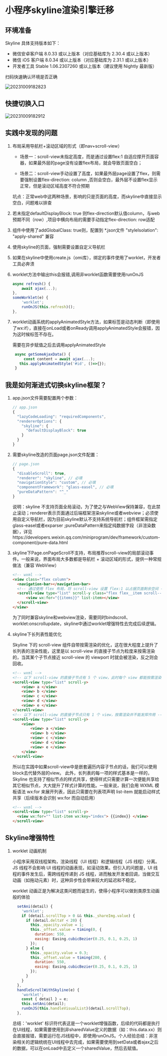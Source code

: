 # 小程序skyline渲染引擎迁移

## 环境准备

Skyline 具体支持版本如下：

- 微信安卓客户端 8.0.33 或以上版本（对应基础库为 2.30.4 或以上版本）
- 微信 iOS 客户端 8.0.34 或以上版本（对应基础库为 2.31.1 或以上版本）
- 开发者工具 Stable 1.06.2307260 或以上版本（建议使用 Nightly 最新版）

扫码快速确认环境是否正确

![20231009182823](https://raw.githubusercontent.com/asasugar/pic-bed/master/imgs/20231009182823.png)

## 快捷切换入口
![20231009182912](https://raw.githubusercontent.com/asasugar/pic-bed/master/imgs/20231009182912.png)

## 实践中发现的问题


1. 布局采用导航栏+滚动区域的形式（即nav+scroll-view）
   - 场景一：scroll-view未指定高度，而是通过设置flex:1 自适应撑开页面容器，如果最外层的page没有设置flex布局，就会导致页面空白；

   - 场景二：scroll-view手动设置了高度，如果最外层page设置了flex，则需要强制设置flex-direction: column ,否则会空白，最外层不设置flex显示正常，但是滚动区域高度不符合预期

    坑点：正常web中这两种场景，影响的只是页面的高度，而skyline中直接显示空白，问题难以排查

2. 若未指定defaultDisplayBlock: true 则flex-direction默认值column，与web预期不同（row）,项目中横向布局的需要手动指定flex-direction: row适配

3. 组件中使用了addGlobalClass: true则，配置到 *.json文件 "styleIsolation": "apply-shared" 兼容

4. 使用skyline的页面，强制需要设置自定义导航栏

5. 如果在skyline中使用create.js（omi库），绑定的事件使用了worklet，开发者工具必奔溃

6. worklet方法中输出this会报错,调用非worklet函数需要使用runOnJS

    ```js
    async refresh() {
        await ajax(...);
    },
    someWorklet(e) {
        'worklet';
        runOnJS(this.refresh)();
    },
    ```
7. worklet动画系统的applyAnimatedStyle方法，如果标签是动态判断（即使用了wx:if），直接在onLoad或者onReady调用applyAnimatedStyle会报错，因为这时候标签不存在。

   需要在异步赋值之后去调用applyAnimatedStyle

   ```js
    async getSomeAjaxData() {
        const content = await ajax(...);       
      this.applyAnimatedStyle('#id', ()=>{});
    }
   ```
## 我是如何渐进式切换skyline框架？

1. app.json文件需要配置两个参数： 
    ```js
    // app.json
    {
      "lazyCodeLoading": "requiredComponents",
      "rendererOptions": {
        "skyline": {
          "defaultDisplayBlock": true 
        }
      }
    }
    ```
2. 需要skyline改造的页面page.json文件配置：
    ```js
    // page.json
    {
      "disableScroll": true,
      "renderer": "skyline", // 必填
      "navigationStyle": "custom", // 必填
      "componentFramework": "glass-easel", // 必填
      "pureDataPattern": "^_"
    }
    ```    
    说明：skyline 不支持页面全局滚动，为了使之与WebView保持兼容，在此禁止滚动；renderer表示页面通过后端框架渲染skyline或者webview；必须使用自定义导航栏，因为目前skyline默认不支持系统导航栏；组件框架需指定glass-easel或者exparser ;pureDataPattern来指定纯数据字段（非渲染数据），详见https://developers.weixin.qq.com/miniprogram/dev/framework/custom-component/pure-data.html

3. skyline下Page.onPageScroll不支持，布局推荐scroll-view的局部滚动事件。一般来说，界面布局大多数都是导航栏 + 滚动区域的形式，提供一种常规做法（兼容 WebView）
    ```html
    <!-- wxml -->
    <view class="flex column">
      <navigation-bar></navigation-bar>
      <!-- 通过使用 flex 布局，将 scroll-view 设置 flex:1 以占据页面剩余空间 -->
      <scroll-view type="list" scroll-y class="flex flex__item scroll--hidden" bindscroll="handleScrollWithWebview" worklet:onscrollupdate="handleScrollWithSkyline">
          <view wx:for="{{items}}" list-item></view>
      </scroll-view>
    </view>
    ```  
    为了同时兼容skyline和webview渲染，需要同时bindscroll、worklet:onscrollupdate，skyline中通过worklet增强特性去完成后续逻辑。
4. skyline下长列表性能优化
  
    Skyline 下的 scroll-view 组件自带按需渲染的优化，这在很大程度上提升了长列表的渲染性能，这里是以 scroll-view 的直接子节点为粒度来按需渲染的，当其某个子节点接近 scroll-view 的 viewport 时就会被渲染，反之则会回收。
    
    ```html
    <!-- wxml -->
    <!-- 以下 scroll-view 的直接子节点有 5 个 view，此时每个 view 都能按需渲染 -->
    <scroll-view type="list" scroll-y>
        <view> a </view>
        <view> b </view>
        <view> c </view>
        <view> d </view>
        <view> e </view>
    </scroll-view>
    <!-- 以下 scroll-view 的直接子节点只有 1 个 view，按需渲染并不能发挥作用 -->
    <scroll-view type="list" scroll-y>
        <view>
            <view> a </view>
            <view> b </view>
            <view> c </view>
            <view> d </view>
            <view> e </view>
        </view>
    </scroll-view>
    ```  
    所以在实践中如果scroll-view中是嵌套遍历内容子节点的话，我们可以使用block去代替外层的view。
此外，长列表的每一项的样式基本是一样的，Skyline 也支持了相似节点的样式共享，使得样式只需要计算一次便能共享给其它相似节点，大大提升了样式计算的性能。一般来说，我们会用 WXML 模板语法 wx:for 来展开列表，因此只需要在列表项声明 list-item 就能启动样式共享（后续版本会识别 wx:for 而自动启用）
    ```html
    <!-- wxml -->
    <scroll-view type="list" scroll-y>
      <view wx:for="" list-item wx:key="index"> {{index}} </view>
    </scroll-view>
    ``` 
## Skyline增强特性

1. worklet 动画机制

    小程序采用双线程架构，渲染线程（UI 线程）和逻辑线程（JS 线程）分离。JS 线程不会影响 UI 线程的动画表现，如滚动效果。但引入的问题是，UI 线程的事件发生后，需跨线程传递到 JS 线程，进而触发开发者回调，当做交互动画（如拖动元素）时，这种异步性会带来较大的延迟和不稳定。

    worklet 动画正是为解决这类问题而诞生的，使得小程序可以做到类原生动画般的体验

    ```js
      setAni(detail) {
        'worklet';
        if (detail.scrollTop > 0 && this._shareImg.value) {
          if (detail.deltaY < 20) {
            this._opacity.value = 1;
            this._offset.value = timing(0, {
              duration: 550,
              easing: Easing.cubicBezier(0.25, 0.1, 0.25, 1)
            });
          } else {
            this._opacity.value = 0.3;
            this._offset.value = timing(280, {
              duration: 550,
              easing: Easing.cubicBezier(0.25, 0.1, 0.25, 1)
            });
          }
        }
      },
      handleScrollWithSkyline(e) {
        'worklet';
        const { detail } = e;
        this.setAni(detail);
        runOnJS(this.handleVisualList)(detail.scrollTop);
      },
    ```

    总结：'worklet' 标识符代表这是一个worklet增强函数，后续的代码都是执行在UI线程，如果需要使用到非sharedValue定义的数据（如：this.data.xx）则会直接报错，需要运行在JS线程中，即使用runOnJS。个人经验总结：非渲染相关的逻辑统统在UI线程中去完成，如果需要使用到setData或者ajax之后的数据，可以在onLoad中去定义一个sharedValue，然后去赋值。